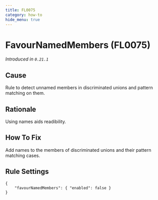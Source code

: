 ```yaml
---
title: FL0075
category: how-to
hide_menu: true
---
```


# FavourNamedMembers (FL0075)

*Introduced in `0.21.1`*

## Cause

Rule to detect unnamed members in discriminated unions and pattern matching on them.

## Rationale

Using names aids readibility.

## How To Fix

Add names to the members of discriminated unions and their pattern matching cases.

## Rule Settings

    {
        "favourNamedMembers": { "enabled": false }
    }